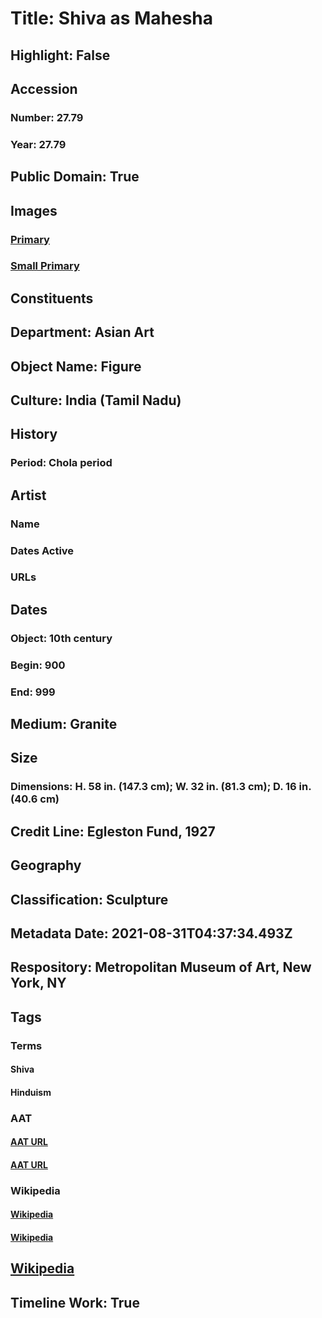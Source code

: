 # Title: Shiva as Mahesha
## Highlight: False
## Accession
### Number: 27.79
### Year: 27.79
## Public Domain: True
## Images
### [Primary](https://images.metmuseum.org/CRDImages/as/original/DT5246.jpg)
### [Small Primary](https://images.metmuseum.org/CRDImages/as/web-large/DT5246.jpg)
## Constituents
## Department: Asian Art
## Object Name: Figure
## Culture: India (Tamil Nadu)
## History
### Period: Chola period
## Artist
### Name
### Dates Active
### URLs
## Dates
### Object: 10th century
### Begin: 900
### End: 999
## Medium: Granite
## Size
### Dimensions: H. 58 in. (147.3 cm); W. 32 in. (81.3 cm); D. 16 in. (40.6 cm)
## Credit Line: Egleston Fund, 1927
## Geography
## Classification: Sculpture
## Metadata Date: 2021-08-31T04:37:34.493Z
## Respository: Metropolitan Museum of Art, New York, NY
## Tags
### Terms
#### Shiva
#### Hinduism
### AAT
#### [AAT URL](http://vocab.getty.edu/page/ia/901000021)
#### [AAT URL](http://vocab.getty.edu/page/aat/300073727)
### Wikipedia
#### [Wikipedia]()
#### [Wikipedia]()
## [Wikipedia](https://www.wikidata.org/wiki/Q83562068)
## Timeline Work: True